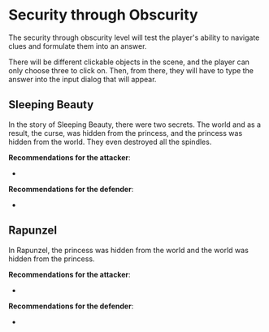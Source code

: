 # Security through Obscurity

The security through obscurity level will test the player's ability to navigate clues and formulate them into an answer. 

There will be different clickable objects in the scene, and the player can only choose three to click on. Then, from there, they will have to type the answer into the input dialog that will appear.

## Sleeping Beauty

In the story of Sleeping Beauty, there were two secrets. The world and as a result, the curse, was hidden from the princess, and the princess was hidden from the world. They even destroyed all the spindles.

**Recommendations for the attacker**:

-

**Recommendations for the defender**:

-

## Rapunzel

In Rapunzel, the princess was hidden from the world and the world was hidden from the princess. 

**Recommendations for the attacker**:

-

**Recommendations for the defender**:

- 